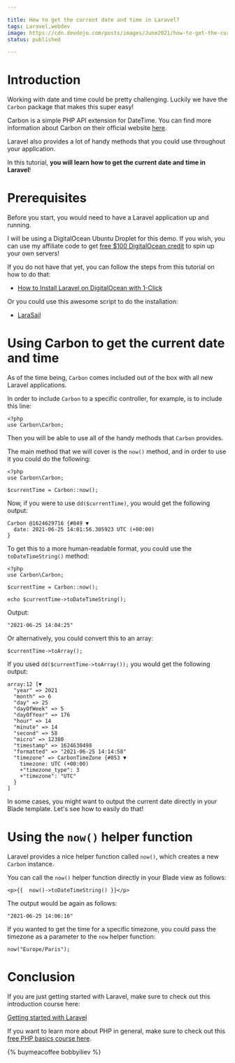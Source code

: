 ```yaml
---

title: How to get the current date and time in Laravel?
tags: Laravel,webdev
image: https://cdn.devdojo.com/posts/images/June2021/how-to-get-the-current-date-and-time-in-laravel.jpg
status: published

---
```

# Introduction

Working with date and time could be pretty challenging. Luckily we have the `Carbon` package that makes this super easy!

Carbon is a simple PHP API extension for DateTime. You can find more information about Carbon on their official website [here](https://carbon.nesbot.com).

Laravel also provides a lot of handy methods that you could use throughout your application.

In this tutorial, **you will learn how to get the current date and time in Laravel**!

# Prerequisites

Before you start, you would need to have a Laravel application up and running.

I will be using a DigitalOcean Ubuntu Droplet for this demo. If you wish, you can use my affiliate code to get [free $100 DigitalOcean credit](https://m.do.co/c/2a9bba940f39) to spin up your own servers!

If you do not have that yet, you can follow the steps from this tutorial on how to do that:

* [How to Install Laravel on DigitalOcean with 1-Click](https://devdojo.com/bobbyiliev/how-to-install-laravel-on-digitalocean-with-1-click)

Or you could use this awesome script to do the installation:

* [LaraSail](https://devdojo.com/episode/laravel-on-digital-ocean-with-larasail)

# Using Carbon to get the current date and time

As of the time being, `Carbon` comes included out of the box with all new Laravel applications.

In order to include `Carbon` to a specific controller, for example, is to include this line:

```
<?php
use Carbon\Carbon;
``` 

Then you will be able to use all of the handy methods that `Carbon` provides.

The main method that we will cover is the `now()` method, and in order to use it you could do the following:

```
<?php
use Carbon\Carbon;

$currentTime = Carbon::now();
```

Now, if you were to use `dd($currentTime)`, you would get the following output:

```
Carbon @1624629716 {#849 ▼
  date: 2021-06-25 14:01:56.305923 UTC (+00:00)
}
```

To get this to a more human-readable format, you could use the `toDateTimeString()` method:

```
<?php
use Carbon\Carbon;

$currentTime = Carbon::now();

echo $currentTime->toDateTimeString();
```

Output:

```
"2021-06-25 14:04:25"
```

Or alternatively, you could convert this to an array:

```
$currentTime->toArray();
```

If you used `dd($currentTime->toArray());` you would get the following output:

```
array:12 [▼
  "year" => 2021
  "month" => 6
  "day" => 25
  "dayOfWeek" => 5
  "dayOfYear" => 176
  "hour" => 14
  "minute" => 14
  "second" => 58
  "micro" => 12380
  "timestamp" => 1624630498
  "formatted" => "2021-06-25 14:14:58"
  "timezone" => CarbonTimeZone {#853 ▼
    timezone: UTC (+00:00)
    +"timezone_type": 3
    +"timezone": "UTC"
  }
]
```

In some cases, you might want to output the current date directly in your Blade template. Let's see how to easily do that!

# Using the `now()` helper function

Laravel provides a nice helper function called `now()`, which creates a new `Carbon` instance.

You can call the `now()` helper function directly in your Blade view as follows:

```
<p>{{  now()->toDateTimeString() }}</p>
```

The output would be again as follows:

```
"2021-06-25 14:06:16"
```

If you wanted to get the time for a specific timezone, you could pass the timezone as a parameter to the `now` helper function:

```
now("Europe/Paris");
```

# Conclusion

If you are just getting started with Laravel, make sure to check out this introduction course here:

[Getting started with Laravel](https://devdojo.com/course/laravel-7-basics)

If you want to learn more about PHP in general, make sure to check out this [free PHP basics course here](https://devdojo.com/course/php-basics).

{% buymeacoffee bobbyiliev %}
